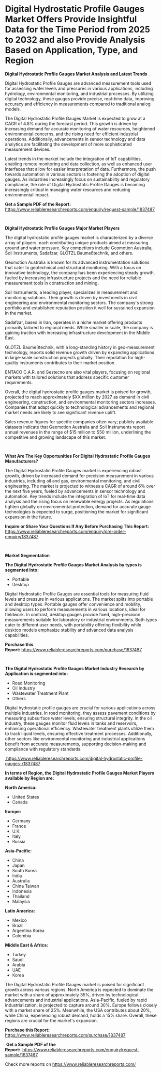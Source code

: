 <p><h1>Digital Hydrostatic Profile Gauges Market Offers Provide Insightful Data for the Time Period from 2025 to 2032 and also Provide Analysis Based on Application, Type, and Region</h1></p><p><strong>Digital Hydrostatic Profile Gauges Market Analysis and Latest Trends</strong></p>
<p><p>Digital Hydrostatic Profile Gauges are advanced measurement tools used for assessing water levels and pressures in various applications, including hydrology, environmental monitoring, and industrial processes. By utilizing digital technology, these gauges provide precise, real-time data, improving accuracy and efficiency in measurements compared to traditional analog models. </p><p>The Digital Hydrostatic Profile Gauges Market is expected to grow at a CAGR of 4.8% during the forecast period. This growth is driven by increasing demand for accurate monitoring of water resources, heightened environmental concerns, and the rising need for efficient industrial operations. Additionally, advancements in sensor technology and data analytics are facilitating the development of more sophisticated measurement devices. </p><p>Latest trends in the market include the integration of IoT capabilities, enabling remote monitoring and data collection, as well as enhanced user interfaces that allow for easier interpretation of data. Furthermore, the push towards automation in various sectors is fostering the adoption of digital gauges. As industries increasingly focus on sustainability and regulatory compliance, the role of Digital Hydrostatic Profile Gauges is becoming increasingly critical in managing water resources and reducing environmental impact.</p></p>
<p><strong>Get a Sample PDF of the Report:&nbsp;</strong> <a href="https://www.reliableresearchreports.com/enquiry/request-sample/1837487?utm_campaign=2280&utm_medium=2&utm_source=Github&utm_content=ia&utm_term=28022025&utm_id=digital-hydrostatic-profile-gauges">https://www.reliableresearchreports.com/enquiry/request-sample/1837487</a></p>
<p>&nbsp;</p>
<p><strong>Digital Hydrostatic Profile Gauges Major Market Players</strong></p>
<p><p>The digital hydrostatic profile gauges market is characterized by a diverse array of players, each contributing unique products aimed at measuring ground and water pressure. Key competitors include Geomotion Australia, Soil Instruments, Sadafzar, GLÖTZL Baumeßtechnik, and others.</p><p>Geomotion Australia is known for its advanced instrumentation solutions that cater to geotechnical and structural monitoring. With a focus on innovative technology, the company has been experiencing steady growth, fueled by increasing infrastructure projects and the need for reliable measurement tools in construction and mining.</p><p>Soil Instruments, a leading player, specializes in measurement and monitoring solutions. Their growth is driven by investments in civil engineering and environmental monitoring sectors. The company's strong portfolio and established reputation position it well for sustained expansion in the market.</p><p>Sadafzar, based in Iran, operates in a niche market offering products primarily tailored to regional needs. While smaller in scale, the company is gaining traction with increasing infrastructure development in the Middle East.</p><p>GLÖTZL Baumeßtechnik, with a long-standing history in geo-measurement technology, reports solid revenue growth driven by expanding applications in large-scale construction projects globally. Their reputation for high-quality instruments contributes to their market position.</p><p>ENTACO C.A.R. and Gestecno are also vital players, focusing on regional markets with tailored solutions that address specific customer requirements.</p><p>Overall, the digital hydrostatic profile gauges market is poised for growth, projected to reach approximately $XX million by 2027 as demand in civil engineering, construction, and environmental monitoring sectors increases. Companies that adapt quickly to technological advancements and regional market needs are likely to see significant revenue uplift. </p><p>Sales revenue figures for specific companies often vary; publicly available datasets indicate that Geomotion Australia and Soil Instruments report annual revenues in the range of $15 million to $50 million, underlining the competitive and growing landscape of this market.</p></p>
<p>&nbsp;</p>
<p><strong>What Are The Key Opportunities For Digital Hydrostatic Profile Gauges Manufacturers?</strong></p>
<p><p>The Digital Hydrostatic Profile Gauges market is experiencing robust growth, driven by increased demand for precision measurement in various industries, including oil and gas, environmental monitoring, and civil engineering. The market is projected to witness a CAGR of around 6% over the next five years, fueled by advancements in sensor technology and automation. Key trends include the integration of IoT for real-time data analysis and the rising focus on renewable energy projects. As regulations tighten globally on environmental protection, demand for accurate gauge technologies is expected to surge, positioning the market for significant expansion in the future.</p></p>
<p><strong>Inquire or Share Your Questions If Any Before Purchasing This Report:</strong> <a href="https://www.reliableresearchreports.com/enquiry/pre-order-enquiry/1837487?utm_campaign=2280&utm_medium=2&utm_source=Github&utm_content=ia&utm_term=28022025&utm_id=digital-hydrostatic-profile-gauges">https://www.reliableresearchreports.com/enquiry/pre-order-enquiry/1837487</a></p>
<p>&nbsp;</p>
<p><strong>Market Segmentation</strong></p>
<p><strong>The Digital Hydrostatic Profile Gauges Market Analysis by types is segmented into:</strong></p>
<p><ul><li>Portable</li><li>Desktop</li></ul></p>
<p><p>Digital Hydrostatic Profile Gauges are essential tools for measuring fluid levels and pressure in various applications. The market splits into portable and desktop types. Portable gauges offer convenience and mobility, allowing users to perform measurements in various locations, ideal for fieldwork. In contrast, desktop gauges provide fixed, high-precision measurements suitable for laboratory or industrial environments. Both types cater to different user needs, with portability offering flexibility while desktop models emphasize stability and advanced data analysis capabilities.</p></p>
<p><strong>Purchase this Report:&nbsp;</strong><a href="https://www.reliableresearchreports.com/purchase/1837487?utm_campaign=2280&utm_medium=2&utm_source=Github&utm_content=ia&utm_term=28022025&utm_id=digital-hydrostatic-profile-gauges">https://www.reliableresearchreports.com/purchase/1837487</a></p>
<p>&nbsp;</p>
<p><strong>The Digital Hydrostatic Profile Gauges Market Industry Research by Application is segmented into:</strong></p>
<p><ul><li>Road Monitoring</li><li>Oil Industry</li><li>Wastewater Treatment Plant</li><li>Others</li></ul></p>
<p><p>Digital hydrostatic profile gauges are crucial for various applications across multiple industries. In road monitoring, they assess pavement conditions by measuring subsurface water levels, ensuring structural integrity. In the oil industry, these gauges monitor fluid levels in tanks and reservoirs, enhancing operational efficiency. Wastewater treatment plants utilize them to track liquid levels, ensuring effective treatment processes. Additionally, other sectors like environmental monitoring and industrial applications benefit from accurate measurements, supporting decision-making and compliance with regulatory standards.</p></p>
<p><a href="https://www.reliableresearchreports.com/digital-hydrostatic-profile-gauges-r1837487?utm_campaign=2280&utm_medium=2&utm_source=Github&utm_content=ia&utm_term=28022025&utm_id=digital-hydrostatic-profile-gauges">&nbsp;https://www.reliableresearchreports.com/digital-hydrostatic-profile-gauges-r1837487</a></p>
<p><strong>In terms of Region, the Digital Hydrostatic Profile Gauges Market Players available by Region are:</strong></p>
<p>
    <p> <strong> North America: </strong>
        <ul>
            <li>United States</li>
            <li>Canada</li>
        </ul>
        </p> 
    <p> <strong> Europe: </strong>
        <ul>
            <li>Germany</li>
            <li>France</li>
            <li>U.K.</li>
            <li>Italy</li>
            <li>Russia</li>
        </ul>
        </p> 
    <p> <strong> Asia-Pacific: </strong>
        <ul>
            <li>China</li>
            <li>Japan</li>
            <li>South Korea</li>
            <li>India</li>
            <li>Australia</li>
            <li>China Taiwan</li>
            <li>Indonesia</li>
            <li>Thailand</li>
            <li>Malaysia</li>
        </ul>
        </p> 
    <p> <strong> Latin America: </strong>
        <ul>
            <li>Mexico</li>
            <li>Brazil</li>
            <li>Argentina Korea</li>
            <li>Colombia</li>
        </ul>
        </p> 
    <p> <strong> Middle East & Africa: </strong>
        <ul>
            <li>Turkey</li>
            <li>Saudi</li>
            <li>Arabia</li>
            <li>UAE</li>
            <li>Korea</li>
        </ul>
    </p>
    </p>
<p><p>The Digital Hydrostatic Profile Gauges market is poised for significant growth across various regions. North America is expected to dominate the market with a share of approximately 35%, driven by technological advancements and industrial applications. Asia-Pacific, fueled by rapid industrialization, is projected to capture around 30%. Europe follows closely with a market share of 25%. Meanwhile, the USA contributes about 20%, while China, experiencing robust demand, holds a 15% share. Overall, these regions are crucial for the market's expansion.</p></p>
<p><strong>Purchase this Report: </strong><a href="https://www.reliableresearchreports.com/purchase/1837487?utm_campaign=2280&utm_medium=2&utm_source=Github&utm_content=ia&utm_term=28022025&utm_id=digital-hydrostatic-profile-gauges">https://www.reliableresearchreports.com/purchase/1837487</a></p>
<p>&nbsp;<strong>Get a Sample PDF of the Report:&nbsp;&nbsp;</strong><a href="https://www.reliableresearchreports.com/enquiry/request-sample/1837487?utm_campaign=2280&utm_medium=2&utm_source=Github&utm_content=ia&utm_term=28022025&utm_id=digital-hydrostatic-profile-gauges">https://www.reliableresearchreports.com/enquiry/request-sample/1837487</a></p>
<p><strong></strong></p>
<p>Check more reports on <a href="https://www.reliableresearchreports.com/?utm_campaign=2280&utm_medium=2&utm_source=Github&utm_content=ia&utm_term=28022025&utm_id=digital-hydrostatic-profile-gauges">https://www.reliableresearchreports.com/</a></p>